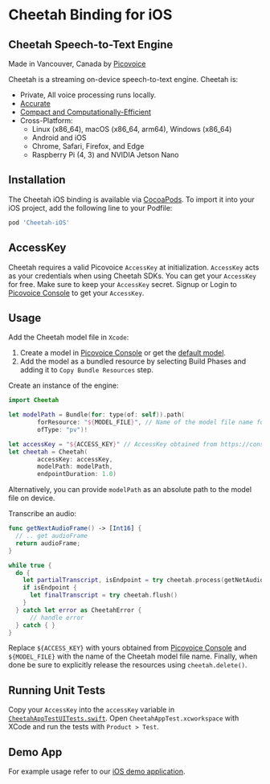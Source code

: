 # Cheetah Binding for iOS

## Cheetah Speech-to-Text Engine

Made in Vancouver, Canada by [Picovoice](https://picovoice.ai)

Cheetah is a streaming on-device speech-to-text engine. Cheetah is:

- Private, All voice processing runs locally.
- [Accurate](https://picovoice.ai/docs/benchmark/stt/)
- [Compact and Computationally-Efficient](https://github.com/Picovoice/speech-to-text-benchmark#rtf)
- Cross-Platform:
  - Linux (x86_64), macOS (x86_64, arm64), Windows (x86_64)
  - Android and iOS
  - Chrome, Safari, Firefox, and Edge
  - Raspberry Pi (4, 3) and NVIDIA Jetson Nano

## Installation

The Cheetah iOS binding is available via [CocoaPods](https://cocoapods.org/pods/Cheetah-iOS). To import it into your iOS project, add the following line to your Podfile:

```ruby
pod 'Cheetah-iOS'
```

## AccessKey

Cheetah requires a valid Picovoice `AccessKey` at initialization. `AccessKey` acts as your credentials when using Cheetah SDKs.
You can get your `AccessKey` for free. Make sure to keep your `AccessKey` secret.
Signup or Login to [Picovoice Console](https://console.picovoice.ai/) to get your `AccessKey`.

## Usage

Add the Cheetah model file in `Xcode`:

1. Create a model in [Picovoice Console](https://console.picovoice.ai/) or get the [default model](../../lib/common/).
2. Add the model as a bundled resource by selecting Build Phases and adding it to `Copy Bundle Resources` step.

Create an instance of the engine:

```swift
import Cheetah

let modelPath = Bundle(for: type(of: self)).path(
        forResource: "${MODEL_FILE}", // Name of the model file name for Cheetah
        ofType: "pv")!

let accessKey = "${ACCESS_KEY}" // AccessKey obtained from https://console.picovoice.ai/access_key
let cheetah = Cheetah(
        accessKey: accessKey,
        modelPath: modelPath,
        endpointDuration: 1.0)
```

Alternatively, you can provide `modelPath` as an absolute path to the model file on device.

Transcribe an audio:

```swift
func getNextAudioFrame() -> [Int16] {
  // .. get audioFrame
  return audioFrame;
}

while true {
  do {
    let partialTranscript, isEndpoint = try cheetah.process(getNetAudioFrame())
    if isEndpoint {
      let finalTranscript = try cheetah.flush()
    }
  } catch let error as CheetahError {
      // handle error
  } catch { }
}

```


Replace `${ACCESS_KEY}` with yours obtained from [Picovoice Console](https://console.picovoice.ai/) and `${MODEL_FILE}` with the name of the Cheetah model file name. Finally, when done be sure to explicitly release the resources using `cheetah.delete()`.

## Running Unit Tests

Copy your `AccessKey` into the `accessKey` variable in [`CheetahAppTestUITests.swift`](./CheetahAppTest/CheetahAppTestUITests/CheetahAppTestUITests.swift). Open `CheetahAppTest.xcworkspace` with XCode and run the tests with `Product > Test`.

## Demo App

For example usage refer to our [iOS demo application](../../demo/ios).
